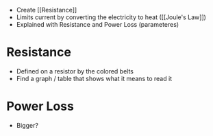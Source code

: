 - Create [[Resistance]]
- Limits current by converting the electricity to heat ([[Joule's Law]])
- Explained with Resistance and Power Loss (parameteres)
# Resistance
- Defined on a resistor by the colored belts
- Find a graph / table that shows what it means to read it

# Power Loss
- Bigger?